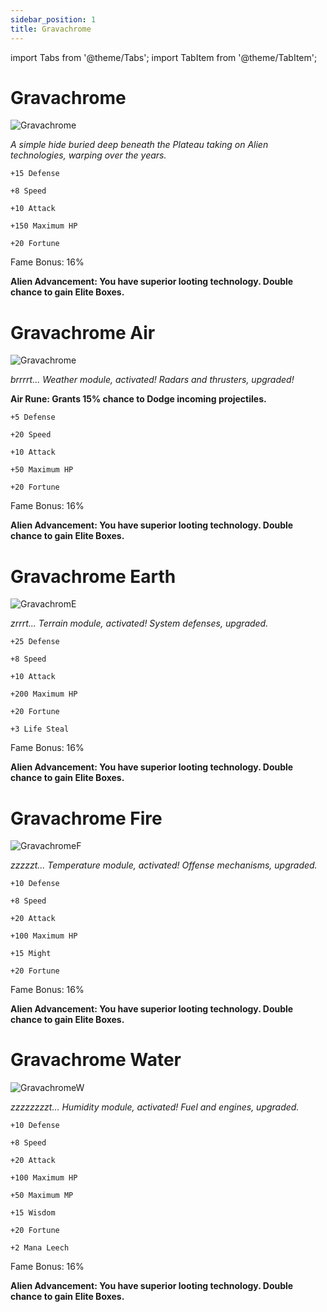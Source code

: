 ```yaml
---
sidebar_position: 1
title: Gravachrome
---
```


import Tabs from '@theme/Tabs';
import TabItem from '@theme/TabItem';

<Tabs>
  <TabItem value="Gravachrome" label="Gravachrome" default>

# Gravachrome

![Gravachrome](https://vwiki.valorserver.com/api/item/picture/gravachrome)

<i>A simple hide buried deep beneath the Plateau taking on Alien technologies, warping over the years.</i>

    +15 Defense

    +8 Speed

    +10 Attack

    +150 Maximum HP

    +20 Fortune

Fame Bonus: 16%

**Alien Advancement: You have superior looting technology. Double chance to gain Elite Boxes.**


  </TabItem>
  <TabItem value="Air" label="Air">

# Gravachrome Air

![Gravachrome](https://vwiki.valorserver.com/api/item/picture/gravachrome%20air)

<i>brrrrt... Weather module, activated! Radars and thrusters, upgraded!</i>

**Air Rune: Grants 15% chance to Dodge incoming projectiles.**

    +5 Defense

    +20 Speed

    +10 Attack

    +50 Maximum HP

    +20 Fortune

Fame Bonus: 16%

**Alien Advancement: You have superior looting technology. Double chance to gain Elite Boxes.**

  </TabItem>
  <TabItem value="Earth" label="Earth">

# Gravachrome Earth

![GravachromE](https://vwiki.valorserver.com/api/item/picture/gravachrome%20earth)

<i>zrrrt... Terrain module, activated! System defenses, upgraded.</i>
  
    +25 Defense

    +8 Speed

    +10 Attack

    +200 Maximum HP

    +20 Fortune

    +3 Life Steal

Fame Bonus: 16%

**Alien Advancement: You have superior looting technology. Double chance to gain Elite Boxes.**

  </TabItem>
  <TabItem value="Fire" label="Fire">

# Gravachrome Fire

![GravachromeF](https://vwiki.valorserver.com/api/item/picture/gravachrome%20fire)

<i>zzzzzt... Temperature module, activated! Offense mechanisms, upgraded.</i>

    +10 Defense

    +8 Speed

    +20 Attack

    +100 Maximum HP

    +15 Might

    +20 Fortune

Fame Bonus: 16%

**Alien Advancement: You have superior looting technology. Double chance to gain Elite Boxes.**


  </TabItem>
  <TabItem value="Water" label="Water">

# Gravachrome Water

![GravachromeW](https://vwiki.valorserver.com/api/item/picture/gravachrome%20water)

<i>zzzzzzzzt... Humidity module, activated! Fuel and engines, upgraded.</i>

    +10 Defense

    +8 Speed

    +20 Attack

    +100 Maximum HP

    +50 Maximum MP

    +15 Wisdom

    +20 Fortune

    +2 Mana Leech

Fame Bonus: 16%

**Alien Advancement: You have superior looting technology. Double chance to gain Elite Boxes.**

  </TabItem>
</Tabs>
